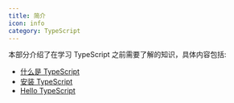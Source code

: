 ```yaml
---
title: 简介
icon: info
category: TypeScript
---
```


本部分介绍了在学习 TypeScript 之前需要了解的知识，具体内容包括:

<!-- more -->

- [什么是 TypeScript](what-is-typescript.md)
- [安装 TypeScript](get-typescript.md)
- [Hello TypeScript](hello-typescript.md)
